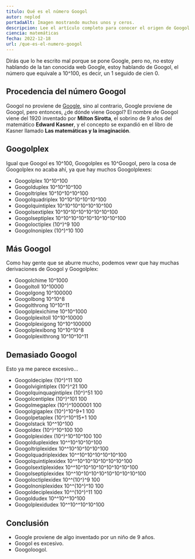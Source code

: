 ```yaml
---
titulo: Qué es el número Googol
autor: neplod
portadaAlt: Imagen mostrando muchos unos y ceros.
descripcion: Lee el artículo completo para conocer el origen de Googol y su relación con Google.
ciencia: matemáticas
fecha: 2022-12-18
url: /que-es-el-numero-googol
---
```


Dirás que lo he escrito mal porque se pone Google, pero no, no estoy hablando de la tan conocida web Google, estoy hablando de Googol, el número que equivale a 10^100, es decir, un 1 seguido de cien 0.

## Procedencia del número Googol

Googol no proviene de [Google](https://google.es), sino al contrario, Google proviene de Googol, pero entonces, ¿de dónde viene Googol? El nombre de Googol viene del 1920 inventado por **Milton Sirotta**, el sobrino de 9 años del matemático **Edward Kasner**, y el concepto se expandió en el libro de Kasner llamado **Las matemáticas y la imaginación**.

## Googolplex

Igual que Googol es 10^100, Googolplex es 10^Googol, pero la cosa de Googolplex no acaba ahí, ya que hay muchos Googolplexes:

- Googolplex 10^10^100
- Googolduplex 10^10^10^100
- Googoltriplex 10^10^10^10^100
- Googolquadriplex 10^10^10^10^10^100
- Googolquintiplex 10^10^10^10^10^10^100
- Googolsextiplex 10^10^10^10^10^10^10^100
- Googolseptiplex 10^10^10^10^10^10^10^10^100
- Googoloctiplex (10^)^9 100
- Googolnoniplex (10^)^10 100

## Más Googol

Como hay gente que se aburre mucho, podemos vewr que hay muchas derivaciones de Googol y Googolplex:

- Googolchime 10^1000
- Googoltoll 10^10000
- Googolgong 10^100000
- Googolbong 10^10^8
- Googolthrong 10^10^11
- Googolplexichime 10^10^1000
- Googolplexitoll 10^10^10000
- Googolplexigong 10^10^100000
- Googolplexibong 10^10^10^8
- Googolplexithrong 10^10^10^11

## Demasiado Googol

Esto ya me parece excesivo…

- Googoldeciplex (10^)^11 100
- Googolvigintiplex (10^)^21 100
- Googolquinquagintiplex (10^)^51 100
- Googolcentiplex (10^)^101 100
- Googolmegaplex (10^)^1000001 100
- Googolgigaplex (10^)^10^9+1 100
- Googolpetaplex (10^)^10^15+1 100
- Googolstack 10^^10^100
- Googoldex (10^)^10^100 100
- Googolplexidex (10^)^10^10^100 100
- Googolduplexidex 10^^10^10^10^100
- Googoltriplexidex 10^^10^10^10^10^100
- Googolquadriplexidex 10^^10^10^10^10^10^100
- Googolquintiplexidex 10^^10^10^10^10^10^10^100
- Googolsextiplexidex 10^^10^10^10^10^10^10^10^100
- Googolseptiplexidex 10^^10^10^10^10^10^10^10^10^100
- Googoloctiplexidex 10^^(10^)^9 100
- Googolnoniplexidex 10^^(10^)^10 100
- Googoldeciplexidex 10^^(10^)^11 100
- Googoldudex 10^^10^^10^100
- Googolplexidudex 10^^10^^10^10^100

## Conclusión

- Google proviene de algo inventado por un niño de 9 años.
- Googol es excesivo.
- Googoloogol.